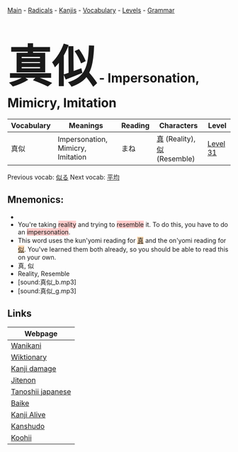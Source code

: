 <style> bigfont {font-size: 100px}</style>
[Main](../README.md) -
[Radicals](../radicals.md) -
[Kanjis](../kanjis.md) -
[Vocabulary](../vocabulary.md) -
[Levels](../levels.md) -
[Grammar](../grammar.md)
# <bigfont> 真似</bigfont> - Impersonation, Mimicry, Imitation 

| Vocabulary | Meanings | Reading | Characters | Level |
| --- | --- | --- | --- | --- |
| 真似 | Impersonation, Mimicry, Imitation | まね |  [真](../kanjis/真.md) (Reality), [似](../kanjis/似.md) (Resemble) | [Level 31](../levels/wk_level31.md) |

Previous vocab: [似る](似る.md) Next vocab: [平均](平均.md) 

## Mnemonics:

* 
* You're taking <span style="background-color:#ffcccb"> reality</span> and trying to <span style="background-color:#ffcccb"> resemble</span> it. To do this, you have to do an <span style="background-color:#ffcccb"> impersonation</span>.
* This word uses the kun'yomi reading for <span style="background-color:#fed8b1"> [真](https://jisho.org/search/真)</span> and the on'yomi reading for <span style="background-color:#fed8b1"> [似](https://jisho.org/search/似)</span>. You've learned them both already, so you should be able to read this on your own.
* 真, 似
* Reality, Resemble
* [sound:真似_b.mp3]
* [sound:真似_g.mp3]


## Links 

| Webpage |
| --- |
| [Wanikani          ](https://www.wanikani.com/kanji/真似) |
| [Wiktionary        ](https://en.wiktionary.org/wiki/真似) |
| [Kanji damage      ](http://www.kanjidamage.com/kanji/search?utf8=✓&q=真似) |
| [Jitenon           ](https://jitenon.com/kanji/真似) |
| [Tanoshii japanese ](https://www.tanoshiijapanese.com/dictionary/kanji.cfm?k=真似) |
| [Baike             ](https://baike.baidu.com/item/真似) |
| [Kanji Alive       ](https://app.kanjialive.com/真似) |
| [Kanshudo          ](https://www.kanshudo.com/searchmn?q=真似) |
| [Koohii            ](https://kanji.koohii.com/study/kanji/真似) |
